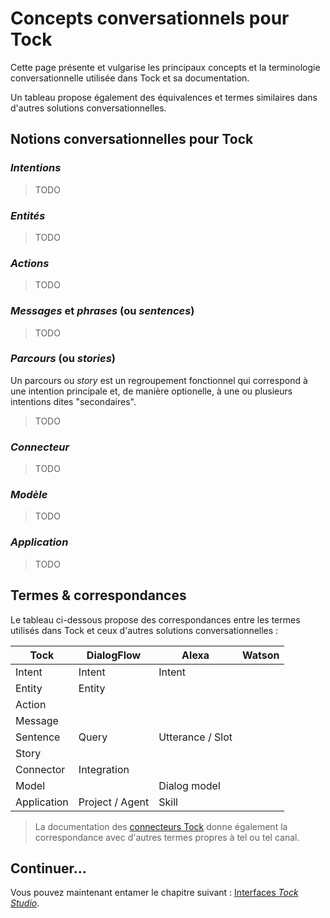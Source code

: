 # Concepts conversationnels pour Tock

Cette page présente et vulgarise les principaux concepts et la terminologie conversationnelle utilisée 
dans Tock et sa documentation.

Un tableau propose également des équivalences et termes similaires dans d'autres solutions conversationnelles.

## Notions conversationnelles pour Tock

### _Intentions_

> TODO

### _Entités_

> TODO

### _Actions_

> TODO

### _Messages_ et _phrases_ (ou _sentences_)

> TODO

### _Parcours_ (ou _stories_)

Un parcours ou _story_ est un regroupement fonctionnel qui correspond à une intention principale et, de manière optionelle,
à une ou plusieurs intentions dites "secondaires".

> TODO

### _Connecteur_

> TODO

### _Modèle_

> TODO

### _Application_

> TODO

## Termes & correspondances

Le tableau ci-dessous propose des correspondances entre les termes utilisés dans Tock et ceux d'autres 
solutions conversationnelles :

| Tock             | DialogFlow           | Alexa             | Watson           |
|------------------|----------------------|-------------------|------------------|
| Intent           | Intent               | Intent            |   |
| Entity           | Entity               |   |   |
| Action           |   |   |   |
| Message          |   |   |   |
| Sentence         | Query                | Utterance / Slot  |   |
| Story            |   |   |   |
| Connector        | Integration          |   |   |
| Model            |                      | Dialog model      |   |
| Application      | Project / Agent      | Skill             |   |

> La documentation des [connecteurs Tock](channels.md) donne également la correspondance avec d'autres termes propres à 
>tel ou tel canal.

## Continuer...

Vous pouvez maintenant entamer le chapitre suivant : [Interfaces _Tock Studio_](studio.md). 
